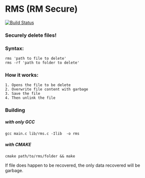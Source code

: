 # RMS (RM Secure)

[![Build Status](https://travis-ci.org/lostlevels/rms.svg)](https://travis-ci.org/lostlevels/rms)

### Securely delete files!

###    Syntax:
	rms 'path to file to delete'
	rms -rf 'path to folder to delete'

###    How it works:
	1. Opens the file to be delete
	2. Overwrite file content with garbage
	3. Save the file
	4. Then unlink the file

###    Building
##### with only GCC
```gcc main.c lib/rms.c -Ilib  -o rms```
##### with CMAKE
```cmake path/to/rms/folder && make```

If file does happen to be recovered, the only data recovered will be garbage.
